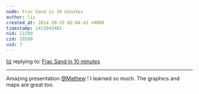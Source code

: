 ```yaml
---
node: Frac Sand in 10 minutes
author: liz
created_at: 2014-10-22 02:04:41 +0000
timestamp: 1413943481
nid: 11290
cid: 10598
uid: 7
---
```




[liz](../profile/liz) replying to: [Frac Sand in 10 minutes](../notes/mathew/10-22-2014/frac-sand-in-10-minutes)

----
Amazing presentation [@Mathew](/profile/Mathew) ! I learned so much. The graphics and maps are great too.